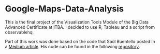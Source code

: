 # Google-Maps-Data-Analysis

This is the final project of the Visualization Tools Module of the Big Data Advanced Certificate at ITBA. I decided to use R, Tableau and a script from observablehq.

Part of this work was done based on the code that Saúl Buentello posted in a [Medium article](https://medium.com/geekculture/explore-your-activity-on-google-with-r-how-to-analyze-and-visualize-your-location-history-2ea8edabe733). His code can be found in the following [repository](https://github.com/cosmoduende/r-google-location-history). 
